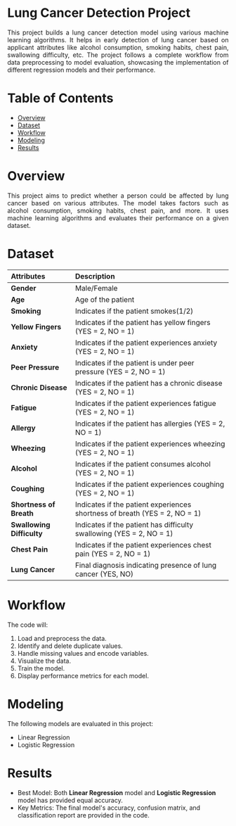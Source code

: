 # Lung Cancer Detection Project

<p align="justify">This project builds a lung cancer detection model using various machine learning algorithms. It helps in early detection of lung cancer based on applicant attributes like alcohol consumption, smoking habits, chest pain, swallowing difficulty, etc. The project follows a complete workflow from data preprocessing to model evaluation, showcasing the implementation of different regression models and their performance.</p>

# Table of Contents

* [Overview](https://github.com/AnjusriKandi/Lung-Cancer-Detection?tab=readme-ov-file#overview)
* [Dataset](https://github.com/AnjusriKandi/Lung-Cancer-Detection?tab=readme-ov-file#dataset)
* [Workflow](https://github.com/AnjusriKandi/Lung-Cancer-Detection?tab=readme-ov-file#workflow)
* [Modeling](https://github.com/AnjusriKandi/Lung-Cancer-Detection?tab=readme-ov-file#modeling)
* [Results](https://github.com/AnjusriKandi/Lung-Cancer-Detection?tab=readme-ov-file#results)

# Overview

<p align="justify">This project aims to predict whether a person could be affected by lung cancer based on various attributes. The model takes factors such as alcohol consumption, smoking habits, chest pain, and more. It uses machine learning algorithms and evaluates their performance on a given dataset.</p>

# Dataset

|Attributes                 |Description                                                                 |
|:---------------------------|:--------------------------------------------------------------------------|
|**Gender**                 |Male/Female                                                                 |
|**Age**                    |Age of the patient                                                          |
|**Smoking**                |Indicates if the patient smokes(1/2)                                        |
|**Yellow Fingers**         |Indicates if the patient has yellow fingers (YES = 2, NO = 1)               |
|**Anxiety**                |Indicates if the patient experiences anxiety (YES = 2, NO = 1)              |
|**Peer Pressure**          |Indicates if the patient is under peer pressure (YES = 2, NO = 1)           |
|**Chronic Disease**        |Indicates if the patient has a chronic disease (YES = 2, NO = 1)            |
|**Fatigue**                |Indicates if the patient experiences fatigue (YES = 2, NO = 1)              |
|**Allergy**                |Indicates if the patient has allergies (YES = 2, NO = 1)                    |
|**Wheezing**               |Indicates if the patient experiences wheezing (YES = 2, NO = 1)             |
|**Alcohol**                |Indicates if the patient consumes alcohol (YES = 2, NO = 1)                 |
|**Coughing**               |Indicates if the patient experiences coughing (YES = 2, NO = 1)             |
|**Shortness of Breath**    |Indicates if the patient experiences shortness of breath (YES = 2, NO = 1)  |
|**Swallowing Difficulty**  |Indicates if the patient has difficulty swallowing (YES = 2, NO = 1)        |
|**Chest Pain**             |Indicates if the patient experiences chest pain (YES = 2, NO = 1)           |
|**Lung Cancer**            |Final diagnosis indicating presence of lung cancer (YES, NO)                |

# Workflow

The code will:
1. Load and preprocess the data.
2. Identify and delete duplicate values.
3. Handle missing values and encode variables.
4. Visualize the data.
5. Train the model.
6. Display performance metrics for each model.

# Modeling

The following models are evaluated in this project:
* Linear Regression
* Logistic Regression

# Results

* Best Model: Both **Linear Regression** model and **Logistic Regression** model has provided equal accuracy.
* Key Metrics: The final model's accuracy, confusion matrix, and classification report are provided in the code.
   
